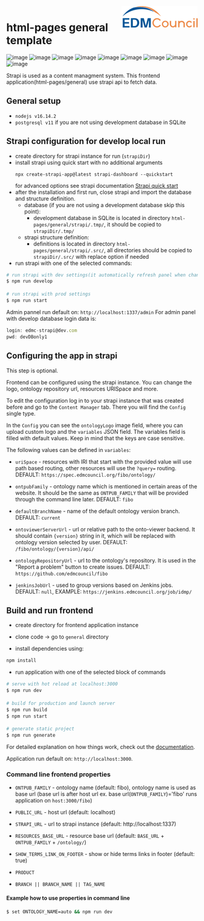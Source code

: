 <img src="https://github.com/edmcouncil/html-pages/raw/develop/general/assets/img/EDM-council-RGB_200w.png" width="200" align="right"/>

# html-pages general template

![image](https://img.shields.io/badge/Node.js-339933?style=for-the-badge&logo=nodedotjs&logoColor=white) ![image](https://img.shields.io/badge/nuxt.js-00C58E?style=for-the-badge&logo=nuxtdotjs&logoColor=white) ![image](https://img.shields.io/badge/strapi-2F2E8B?style=for-the-badge&logo=strapi&logoColor=whitee) ![image](https://img.shields.io/badge/Bootstrap-563D7C?style=for-the-badge&logo=bootstrap&logoColor=white) ![image](https://img.shields.io/badge/d3.js-F9A03C?style=for-the-badge&logo=d3.js&logoColor=white) ![image](https://img.shields.io/badge/eslint-3A33D1?style=for-the-badge&logo=eslint&logoColor=white) ![image](https://img.shields.io/badge/Babel-F9DC3E?style=for-the-badge&logo=babel&logoColor=white) ![image](https://img.shields.io/badge/Sass-CC6699?style=for-the-badge&logo=sass&logoColor=white) ![image](https://img.shields.io/badge/Google%20Analytics-E37400?style=for-the-badge&logo=google%20analytics&logoColor=white)

Strapi is used as a content managment system. This frontend application(html-pages/general) use strapi api to fetch data.

## General setup

- `nodejs v16.14.2`
- `postgresql v11` if you are not using development database in SQLite

## Strapi configuration for develop local run

- create directory for strapi instance for run (`strapiDir`)
- install strapi using quick start with no additional arguments
  ```
  npx create-strapi-app@latest strapi-dashboard --quickstart
  ```
  for advanced options see strapi documentation [Strapi quick start](https://docs.strapi.io/developer-docs/latest/getting-started/quick-start.html)
- after the installation and first run, close strapi and import the database and structure definition.
  - database (if you are not using a development database skip this point):
    - development database in SQLite is located in directory `html-pages/general/strapi/.tmp/`, it should be copied to `strapiDir/.tmp/`
  - strapi structure definition:
    - definitions is located in directory `html-pages/general/strapi/.src/`, all directories should be copied to `strapiDir/.src/` with replace option if needed
- run strapi with one of the selected commands:

```bash
# run strapi with dev settings(it automatically refresh panel when changes is detected)
$ npm run develop

# run strapi with prod settings
$ npm run start
```

Admin pannel run default on: `http://localhost:1337/admin`
For admin panel with develop database login data is:

```js
login: edmc-strapi@dev.com
pwd: devDBonly1
```

## Configuring the app in strapi

This step is optional.

Frontend can be configured using the strapi instance. You can change the logo, ontology repository url, resources URISpace and more.

To edit the configuration log in to your strapi instance that was created before and go to the `Content Manager` tab. There you will find the `Config` single type.

In the `Config` you can see the `ontologyLogo` image field, where you can upload custom logo and the `variables` JSON field. The variables field is filled with default values. Keep in mind that the keys are case sensitive.

The following values can be defined in `variables`:

- `uriSpace` - resources with IRI that start with the provided value will use path based routing, other resources will use the `?query=` routing. DEFAULT: `https://spec.edmcouncil.org/fibo/ontology/`

- `ontpubFamily` - ontology name which is mentioned in certain areas of the website. It should be the same as `ONTPUB_FAMILY` that will be provided through the command line later. DEFAULT: `fibo`

- `defaultBranchName` - name of the default ontology version branch. DEFAULT: `current`

- `ontoviewerServerUrl` - url or relative path to the onto-viewer backend. It should contain `{version}` string in it, which will be replaced with ontology version selected by user. DEFAULT: `/fibo/ontology/{version}/api/`

- `ontologyRepositoryUrl` - url to the ontology's repository. It is used in the "Report a problem" button to create issues. DEFAULT: `https://github.com/edmcouncil/fibo`

- `jenkinsJobUrl` - used to group versions based on Jenkins jobs. DEFAULT: `null`, EXAMPLE: `https://jenkins.edmcouncil.org/job/idmp/`

## Build and run frontend

- create directory for frontend application instance

- clone code -> go to `general` directory

- install dependencies using:

```bash
npm install
```

- run application with one of the selected block of commands

```bash
# serve with hot reload at localhost:3000
$ npm run dev

# build for production and launch server
$ npm run build
$ npm run start

# generate static project
$ npm run generate
```

For detailed explanation on how things work, check out the [documentation](https://nuxtjs.org).

Application run default on: `http://localhost:3000`.

### Command line frontend properties

- `ONTPUB_FAMILY` - ontology name (default: fibo), ontology name is used as base url (base url is after host url ex. base url(`ONTPUB_FAMILY`)='fibo' runs application on `host:3000/fibo`)

- `PUBLIC_URL` - host url (default: localhost)

- `STRAPI_URL` - url to strapi instance (default: http://localhost:1337)

- `RESOURCES_BASE_URL` - resource base url (default: `BASE_URL` + `ONTPUB_FAMILY` + `/ontology/`)

- `SHOW_TERMS_LINK_ON_FOOTER` - show or hide terms links in footer (default: true)

- `PRODUCT`

- `BRANCH || BRANCH_NAME || TAG_NAME`

#### Example how to use properties in command line

```bash
$ set ONTOLOGY_NAME=auto && npm run dev
```
